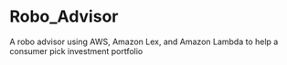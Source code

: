 # Robo_Advisor
A robo advisor using AWS, Amazon Lex, and Amazon Lambda to help a consumer pick investment portfolio
